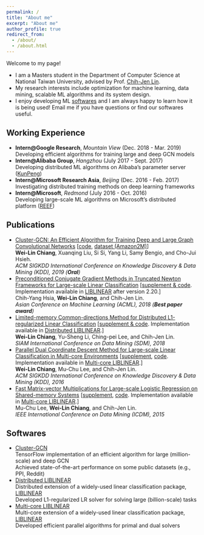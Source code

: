 ```yaml
---
permalink: /
title: "About me"
excerpt: "About me"
author_profile: true
redirect_from: 
  - /about/
  - /about.html
---
```


Welcome to my page!

* I am a Masters student in the Department of Computer Science at National Taiwan University, advised by Prof. [Chih-Jen Lin](https://www.csie.ntu.edu.tw/~cjlin/).
* My research interests include optimization for machine learning, data mining, scalable ML algorithms and its system design.
* I enjoy developing ML [softwares](#Softwares) and I am always happy to learn how it is being used! Email me if you have questions or find our softwares useful.

## Working Experience

- **Intern@Google Research**, *Mountain View* (Dec. 2018 - Mar. 2019)  
  Developing efficient algorithms for training large and deep GCN models
- **Intern@Alibaba Group**, *Hangzhou* (July 2017 - Sept. 2017)  
  Developing distributed ML algorithms on Alibaba’s parameter server ([KunPeng](https://www.kdd.org/kdd2017/papers/view/kunpeng-parameter-server-based-distributed-learning-systems-and-its-applica))
- **Intern@Microsoft Research Asia**, *Beijing* (Dec. 2016 - Feb. 2017)  
  Investigating distributed training methods on deep learning frameworks
- **Intern@Microsoft**, *Redmond* (July 2016 - Oct. 2016)  
  Developing large-scale ML algorithms on Microsoft’s distributed platform ([REEF](https://reef.apache.org/))

## Publications

- [Cluster-GCN: An Efficient Algorithm for Training Deep and Large Graph Convolutional Networks](https://arxiv.org/abs/1905.07953) [[code](https://github.com/google-research/google-research/tree/master/cluster_gcn), [dataset (Amazon2M)](http://web.cs.ucla.edu/~chohsieh/data/Amazon2M.tar.gz)]  
  **Wei-Lin Chiang**, Xuanqing Liu, Si Si, Yang Li, Samy Bengio, and Cho-Jui Hsieh.  
  *ACM SIGKDD International Conference on Knowledge Discovery & Data Mining (KDD), 2019 (**Oral**)*  
- [Preconditioned Conjugate Gradient Methods in Truncated Newton Frameworks for Large-scale Linear Classification](http://proceedings.mlr.press/v95/hsia18a.html) [[supplement & code](https://www.csie.ntu.edu.tw/~cjlin/papers/tron_pcg/). Implementation available in [LIBLINEAR](https://www.csie.ntu.edu.tw/~cjlin/liblinear/) after version 2.20.]  
  Chih-Yang Hsia, **Wei-Lin Chiang**, and Chih-Jen Lin.  
  *Asian Conference on Machine Learning (ACML), 2018 (**Best paper award**)*   
- [Limited-memory Common-directions Method for Distributed L1-regularized Linear Classification](https://www.csie.ntu.edu.tw/~cjlin/papers/l-commdir-l1/OWL-commdir.pdf) [[supplement & code](https://www.csie.ntu.edu.tw/~cjlin/papers/l-commdir-l1/). Implementation available in [Distributed LIBLINEAR](https://www.csie.ntu.edu.tw/~cjlin/libsvmtools/distributed-liblinear/).]  
  **Wei-Lin Chiang**, Yu-Sheng Li, Ching-pei Lee, and Chih-Jen Lin.  
  *SIAM International Conference on Data Mining (SDM), 2018*  
- [Parallel Dual Coordinate Descent Method for Large-scale Linear Classification in Multi-core Environments](https://www.csie.ntu.edu.tw/~cjlin/papers/multicore_cddual.pdf) [[supplement](https://www.csie.ntu.edu.tw/~cjlin/libsvmtools/multicore-liblinear/multicore_cddual_supplement.pdf), [code](https://www.csie.ntu.edu.tw/~cjlin/libsvmtools/multicore-liblinear/exp-code.tar.gz). Implementation available in [Multi-core LIBLINEAR](https://www.csie.ntu.edu.tw/~cjlin/libsvmtools/multicore-liblinear/).]  
  **Wei-Lin Chiang**, Mu-Chu Lee, and Chih-Jen Lin.  
  *ACM SIGKDD International Conference on Knowledge Discovery & Data Mining (KDD), 2016*  
- [Fast Matrix-vector Multiplications for Large-scale Logistic Regression on Shared-memory Systems](https://www.csie.ntu.edu.tw/~cjlin/papers/multicore_liblinear_icdm.pdf) [[supplement](https://www.csie.ntu.edu.tw/~cjlin/libsvmtools/multicore-liblinear/supplement.pdf), [code](https://www.csie.ntu.edu.tw/~cjlin/libsvmtools/multicore-liblinear/exp_code.zip). Implementation available in [Multi-core LIBLINEAR](https://www.csie.ntu.edu.tw/~cjlin/libsvmtools/multicore-liblinear/).]  
  Mu-Chu Lee, **Wei-Lin Chiang**, and Chih-Jen Lin.  
  *IEEE International Conference on Data Mining (ICDM), 2015*  

## Softwares

- [Cluster-GCN](https://github.com/google-research/google-research/tree/master/cluster_gcn)  
  TensorFlow implementation of an efficient algorithm for large (million-scale) and deep GCN  
  Achieved state-of-the-art performance on some public datasets (e.g., PPI, Reddit)
- [Distributed LIBLINEAR](https://www.csie.ntu.edu.tw/~cjlin/libsvmtools/distributed-liblinear/)  
  Distributed extension of a widely-used linear classification package, [LIBLINEAR](https://github.com/cjlin1/liblinear)  
  Developed L1-regularized LR solver for solving large (billion-scale) tasks
- [Multi-core LIBLINEAR](https://www.csie.ntu.edu.tw/~cjlin/libsvmtools/multicore-liblinear/)  
  Multi-core extension of a widely-used linear classification package, [LIBLINEAR](https://github.com/cjlin1/liblinear)  
  Developed efficient parallel algorithms for primal and dual solvers
